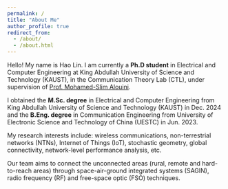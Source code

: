 ```yaml
---
permalink: /
title: "About Me"
author_profile: true
redirect_from: 
  - /about/
  - /about.html
---
```


Hello! My name is Hao Lin. I am currently a **Ph.D student** in Electrical and Computer Engineering at King Abdullah University of Science and Technology (KAUST), in the Communication Theory Lab (CTL), under supervision of [Prof. Mohamed-Slim Alouini](https://cemse.kaust.edu.sa/profiles/mohamed-slim-alouini). 

I obtained the **M.Sc. degree** in Electrical and Computer Engineering from King Abdullah University of Science and Technology (KAUST) in Dec. 2024 and the **B.Eng. degree** in Communication Engineering from University of Electronic Science and Technology of China (UESTC) in Jun. 2023.

My research interests include: wireless communications, non-terrestrial networks (NTNs), Internet of Things (IoT), stochastic geometry, global connectivity, network-level performance analysis, etc. 

Our team aims to connect the unconnected areas (rural, remote and hard-to-reach areas) through space-air-ground integrated systems (SAGIN), radio frequency (RF) and free-space optic (FSO) techniques.

